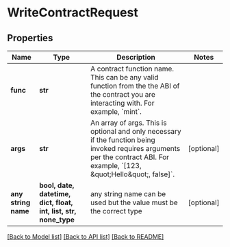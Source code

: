 # WriteContractRequest


## Properties
Name | Type | Description | Notes
------------ | ------------- | ------------- | -------------
**func** | **str** | A contract function name. This can be any valid function from the the ABI of the contract you are interacting with. For example, &#x60;mint&#x60;. | 
**args** | **str** | An array of args. This is optional and only necessary if the function being invoked requires arguments per the contract ABI. For example, &#x60;[123, \&quot;Hello\&quot;, false]&#x60;. | [optional] 
**any string name** | **bool, date, datetime, dict, float, int, list, str, none_type** | any string name can be used but the value must be the correct type | [optional]

[[Back to Model list]](../README.md#documentation-for-models) [[Back to API list]](../README.md#documentation-for-api-endpoints) [[Back to README]](../README.md)


